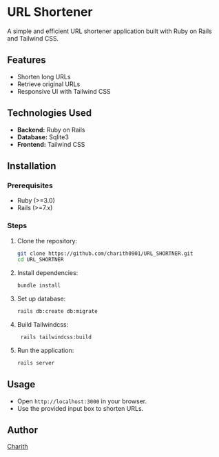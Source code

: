 # URL Shortener

A simple and efficient URL shortener application built with Ruby on Rails and Tailwind CSS.

## Features
- Shorten long URLs
- Retrieve original URLs
- Responsive UI with Tailwind CSS

## Technologies Used
- **Backend:** Ruby on Rails
- **Database:** Sqlite3
- **Frontend:** Tailwind CSS

## Installation

### Prerequisites
- Ruby (>=3.0)
- Rails (>=7.x)

### Steps
1. Clone the repository:
   ```sh
   git clone https://github.com/charith0901/URL_SHORTNER.git
   cd URL_SHORTNER
   ```
2. Install dependencies:
   ```sh
   bundle install
   ```
3. Set up database:
   ```sh
   rails db:create db:migrate
   ```
4. Build Tailwindcss:
    ```sh
     rails tailwindcss:build
    ```
5. Run the application:
   ```sh
   rails server
   ```

## Usage
- Open `http://localhost:3000` in your browser.
- Use the provided input box to shorten URLs.

## Author
[Charith](https://github.com/charith0901)

